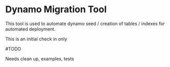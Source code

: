 # Dynamo Migration Tool

This tool is used to automate dynamo seed / creation of tables / indexes for automated deployment.

This is an initial check in only

#TODO

Needs clean up, examples, tests